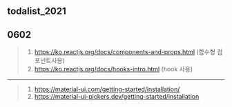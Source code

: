 ## todalist_2021
  
  ## 0602
  >1. https://ko.reactjs.org/docs/components-and-props.html (함수형 컴포넌트사용)
  >2. https://ko.reactjs.org/docs/hooks-intro.html (hook 사용)

  ----------------------------
>1. https://material-ui.com/getting-started/installation/
>2. https://material-ui-pickers.dev/getting-started/installation
